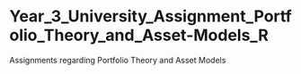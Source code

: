 # Year_3_University_Assignment_Portfolio_Theory_and_Asset-Models_R
Assignments regarding Portfolio Theory and Asset Models

